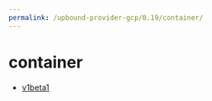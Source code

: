 ```yaml
---
permalink: /upbound-provider-gcp/0.19/container/
---
```


# container



* [v1beta1](v1beta1/index.md)